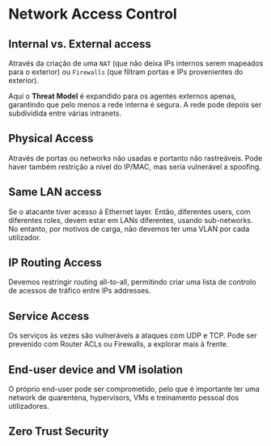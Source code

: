 # Network Access Control

## Internal vs. External access

Através da criação de uma `NAT` (que não deixa IPs internos serem mapeados para o exterior) ou `Firewalls` (que filtram portas e IPs provenientes do exterior).

Aqui o **Threat Model** é expandido para os agentes externos apenas, garantindo que pelo menos a rede interna é segura. A rede pode depois ser subdividida entre várias intranets.

## Physical Access

Através de portas ou networks não usadas e portanto não rastreáveis. Pode haver também restrição a nível do IP/MAC, mas seria vulnerável a spoofing.

## Same LAN access

Se o atacante tiver acesso à Ethernet layer. Então, diferentes users, com diferentes roles, devem estar em LANs diferentes, usando sub-networks. No entanto, por motivos de carga, não devemos ter uma VLAN por cada utilizador.

## IP Routing Access

Devemos restringir routing all-to-all, permitindo criar uma lista de controlo de acessos de tráfico entre IPs addresses.

## Service Access

Os serviços às vezes são vulneráveis a ataques com UDP e TCP. Pode ser prevenido com Router ACLs ou Firewalls, a explorar mais à frente.

## End-user device and VM isolation

O próprio end-user pode ser comprometido, pelo que é importante ter uma network de quarentena, hypervisors, VMs e treinamento pessoal dos utilizadores.

## Zero Trust Security

